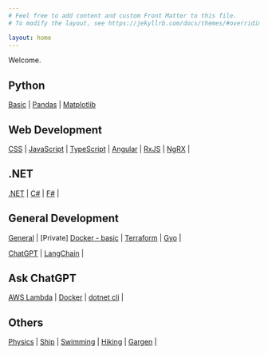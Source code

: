 ```yaml
---
# Feel free to add content and custom Front Matter to this file.
# To modify the layout, see https://jekyllrb.com/docs/themes/#overriding-theme-defaults

layout: home
---
```

Welcome. 

## Python
[Basic](/pages/python-basic.md) | 
[Pandas](/pages/python-pandas.md) | 
[Matplotlib](/pages/python-matplotlib.md)

## Web Development
[CSS](/pages/css.md) | 
[JavaScript](/pages/javascript.md) | 
[TypeScript](/pages/typescript.md) | 
[Angular](/pages/angular.md) | 
[RxJS](/pages/rxjs.md) | 
[NgRX](/pages/ngrx.md) |

## .NET
[.NET](/pages/dotnet.md) | 
[C#](/pages/csharp.md) |
[F#](/pages/fsharp.md) |

## General Development
[General](/pages/general-dev.md) | 
[Private] [Docker - basic](/pages/private/docker-basic) | 
[Terraform](/pages/terraform.md) | 
[Gyo](/pages/gyo.md) | 

[ChatGPT](/pages/chatgpt.md) | 
[LangChain](/pages/langchain.md) | 

## Ask ChatGPT
[AWS Lambda](/pages/chatgpt-aws-lambda.md) | 
[Docker](/pages/chatgpt-docker.md) | 
[dotnet cli](/pages/chatgpt-dotnet-cli.md) | 


## Others
[Physics](/pages/physics.md) | 
[Ship](/pages/ship.md) | 
[Swimming](/pages/swimming.md) | 
[Hiking](/pages/hiking.md) | 
[Gargen](/pages/garden.md) | 
